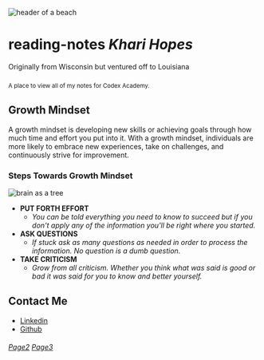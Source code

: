 ![header of a beach](https://fraserisland-australia.com/wp-content/uploads/2016/11/8.Fraser-Island-Beaches-Header.jpg)

# __reading-notes__ _Khari Hopes_
Originally from Wisconsin but ventured off to Louisiana
###
<sub>A place to view all of my notes for Codex Academy.

## Growth Mindset
A growth mindset is developing new skills or achieving goals through how much time and effort you put into it. With a growth mindset, individuals are more likely to embrace new experiences, take on challenges, and continuously strive for improvement.

### Steps Towards Growth Mindset

![brain as a tree](https://cdn.pixabay.com/photo/2023/04/10/00/39/ai-generated-7912531_1280.jpg)
* __PUT FORTH EFFORT__
  * _You can be told everything you need to know to succeed but if you don't apply any of the information you'll be right where you started._
* __ASK QUESTIONS__
  * _If stuck ask as many questions as needed in order to process the information. No question is a dumb question._
* __TAKE CRITICISM__ 
  * _Grow from all criticism. Whether you think what was said is good or bad it was said for you to know and better yourself._
  
## __Contact Me__
- [Linkedin](https://www.linkedin.com/in/kharihopes/)
- [Github](https://github.com/khari-hopes/)
###### [Page2](https://khari-hopes.github.io/page-2) [Page3](https://khari-hopes.github.io/page-3/)
